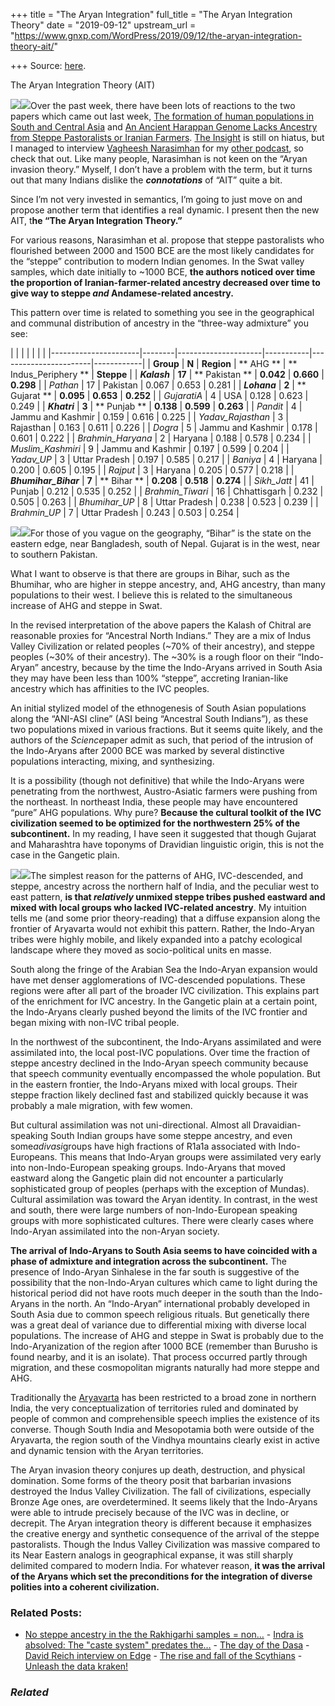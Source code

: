 +++
title = "The Aryan Integration"
full_title = "The Aryan Integration Theory"
date = "2019-09-12"
upstream_url = "https://www.gnxp.com/WordPress/2019/09/12/the-aryan-integration-theory-ait/"

+++
Source: [here](https://www.gnxp.com/WordPress/2019/09/12/the-aryan-integration-theory-ait/).

The Aryan Integration Theory (AIT)

[![](https://i0.wp.com/www.gnxp.com/WordPress/wp-content/uploads/2019/09/rigvedas.jpeg?resize=185%2C272&ssl=1)![](https://i0.wp.com/www.gnxp.com/WordPress/wp-content/uploads/2019/09/rigvedas.jpeg?resize=185%2C272&ssl=1)](https://www.amazon.com/exec/obidos/ASIN/B01L465Q02/geneexpressio-20)Over the past week, there have been lots of reactions to the two papers which came out last week, [The formation of human populations in South and Central Asia](https://scholar.harvard.edu/files/vagheesh/files/eaat7487.full_.pdf) and [An Ancient Harappan Genome Lacks Ancestry from Steppe Pastoralists or Iranian Farmers](https://scholar.harvard.edu/files/vagheesh/files/piis0092867419309675.pdf). [The Insight](https://podcasts.apple.com/us/podcast/the-insight/id1324744423?mt=2) is still on hiatus, but I managed to interview [Vagheesh Narasimhan](https://www.brownpundits.com/2019/09/11/browncast-episode-66-ancient-india-and-dna-with-vagheesh-narasimhan/) for my [other podcast](https://brownpundits.libsyn.com/), so check that out. Like many people, Narasimhan is not keen on the “Aryan invasion theory.” Myself, I don’t have a problem with the term, but it turns out that many Indians dislike the ***connotations*** of “AIT” quite a bit.

Since I’m not very invested in semantics, I’m going to just move on and propose another term that identifies a real dynamic. I present then the new AIT, t**he “The Aryan Integration Theory.”**

For various reasons, Narasimhan et al. propose that steppe pastoralists who flourished between 2000 and 1500 BCE are the most likely candidates for the “steppe” contribution to modern Indian genomes. In the Swat valley samples, which date initially to \~1000 BCE, **the authors noticed over time the proportion of Iranian-farmer-related ancestry decreased over time to give way to steppe *and* Andamese-related ancestry.**

This pattern over time is related to something you see in the geographical and communal distribution of ancestry in the “three-way admixture” you see:

|                      |        |                     |           |                       |            | |----------------------|--------|---------------------|-----------|-----------------------|------------| | **Group**            | **N**  | **Region**          | ** AHG ** | ** Indus_Periphery ** | **Steppe** | | ***Kalash***         | **17** | ** Pakistan **      | **0.042** | **0.660**             | **0.298**  | | *Pathan*             | 17     |  Pakistan           | 0.067     | 0.653                 | 0.281      | | ***Lohana***         | **2**  | ** Gujarat **       | **0.095** | **0.653**             | **0.252**  | | *GujaratiA*          | 4      |  USA                | 0.128     | 0.623                 | 0.249      | | ***Khatri***         | **3**  | ** Punjab **        | **0.138** | **0.599**             | **0.263**  | | *Pandit*             | 4      |  Jammu and Kashmir  | 0.159     | 0.616                 | 0.225      | | *Yadav_Rajasthan*    | 3      |  Rajasthan          | 0.163     | 0.611                 | 0.226      | | *Dogra*              | 5      |  Jammu and Kashmir  | 0.178     | 0.601                 | 0.222      | | *Brahmin_Haryana*    | 2      |  Haryana            | 0.188     | 0.578                 | 0.234      | | *Muslim_Kashmiri*    | 9      |  Jammu and Kashmir  | 0.197     | 0.599                 | 0.204      | | *Yadav_UP*           | 3      |  Uttar Pradesh      | 0.197     | 0.585                 | 0.217      | | *Baniya*             | 4      |  Haryana            | 0.200     | 0.605                 | 0.195      | | *Rajput*             | 3      |  Haryana            | 0.205     | 0.577                 | 0.218      | | ***Bhumihar_Bihar*** | **7**  | ** Bihar **         | **0.208** | **0.518**             | **0.274**  | | *Sikh_Jatt*          | 41     |  Punjab             | 0.212     | 0.535                 | 0.252      | | *Brahmin_Tiwari*     | 16     |  Chhattisgarh       | 0.232     | 0.505                 | 0.263      | | *Bhumihar_UP*        | 8      |  Uttar Pradesh      | 0.238     | 0.523                 | 0.239      | | *Brahmin_UP*         | 7      |  Uttar Pradesh      | 0.243     | 0.503                 | 0.254      |

![](https://i0.wp.com/www.gnxp.com/WordPress/wp-content/uploads/2019/09/Screenshot-2019-09-12-23.56.32.jpg?resize=300%2C197&ssl=1)![](https://i0.wp.com/www.gnxp.com/WordPress/wp-content/uploads/2019/09/Screenshot-2019-09-12-23.56.32.jpg?resize=300%2C197&ssl=1)For those of you vague on the geography, “Bihar” is the state on the eastern edge, near Bangladesh, south of Nepal. Gujarat is in the west, near to southern Pakistan.

What I want to observe is that there are groups in Bihar, such as the Bhumihar, who are higher in steppe ancestry, and, AHG ancestry, than many populations to their west. I believe this is related to the simultaneous increase of AHG and steppe in Swat.

In the revised interpretation of the above papers the Kalash of Chitral are reasonable proxies for “Ancestral North Indians.” They are a mix of Indus Valley Civilization or related peoples (\~70% of their ancestry), and steppe peoples (\~30% of their ancestry). The \~30% is a rough floor on their “Indo-Aryan” ancestry, because by the time the Indo-Aryans arrived in South Asia they may have been less than 100% “steppe”, accreting Iranian-like ancestry which has affinities to the IVC peoples.

An initial stylized model of the ethnogenesis of South Asian populations along the “ANI-ASI cline” (ASI being “Ancestral South Indians”), as these two populations mixed in various fractions. But it seems quite likely, and the authors of the *Science*paper admit as such, that period of the intrusion of the Indo-Aryans after 2000 BCE was marked by several distinctive populations interacting, mixing, and synthesizing.

It is a possibility (though not definitive) that while the Indo-Aryans were penetrating from the northwest, Austro-Asiatic farmers were pushing from the northeast. In northeast India, these people may have encountered “pure” AHG populations. Why pure? **Because the cultural toolkit of the IVC civilization seemed to be optimized for the northwestern 25% of the subcontinent.** In my reading, I have seen it suggested that though Gujarat and Maharashtra have toponyms of Dravidian linguistic origin, this is not the case in the Gangetic plain.

![](https://i0.wp.com/www.gnxp.com/WordPress/wp-content/uploads/2019/09/322.jpg?resize=300%2C261&ssl=1)![](https://i0.wp.com/www.gnxp.com/WordPress/wp-content/uploads/2019/09/322.jpg?resize=300%2C261&ssl=1)The simplest reason for the patterns of AHG, IVC-descended, and steppe, ancestry across the northern half of India, and the peculiar west to east pattern, **is that *relatively* unmixed steppe tribes pushed eastward and mixed with local groups who lacked IVC-related ancestry**. My intuition tells me (and some prior theory-reading) that a diffuse expansion along the frontier of Aryavarta would not exhibit this pattern. Rather, the Indo-Aryan tribes were highly mobile, and likely expanded into a patchy ecological landscape where they moved as socio-political units en masse.

South along the fringe of the Arabian Sea the Indo-Aryan expansion would have met denser agglomerations of IVC-descended populations. These regions were after all part of the broader IVC civilization. This explains part of the enrichment for IVC ancestry. In the Gangetic plain at a certain point, the Indo-Aryans clearly pushed beyond the limits of the IVC frontier and began mixing with non-IVC tribal people.

In the northwest of the subcontinent, the Indo-Aryans assimilated and were assimilated into, the local post-IVC populations. Over time the fraction of steppe ancestry declined in the Indo-Aryan speech community because that speech community eventually encompassed the whole population. But in the eastern frontier, the Indo-Aryans mixed with local groups. Their steppe fraction likely declined fast and stabilized quickly because it was probably a male migration, with few women.

But cultural assimilation was not uni-directional. Almost all Dravaidian-speaking South Indian groups have some steppe ancestry, and even some*adivasi*groups have high fractions of R1a1a associated with Indo-Europeans. This means that Indo-Aryan groups were assimilated very early into non-Indo-European speaking groups. Indo-Aryans that moved eastward along the Gangetic plain did not encounter a particularly sophisticated group of peoples (perhaps with the exception of Mundas). Cultural assimilation was toward the Aryan identity. In contrast, in the west and south, there were large numbers of non-Indo-European speaking groups with more sophisticated cultures. There were clearly cases where Indo-Aryan assimilated into the non-Aryan society.

**The arrival of Indo-Aryans to South Asia seems to have coincided with a phase of admixture and integration across the subcontinent.** The presence of Indo-Aryan Sinhalese in the far south is suggestive of the possibility that the non-Indo-Aryan cultures which came to light during the historical period did not have roots much deeper in the south than the Indo-Aryans in the north. An “Indo-Aryan” international probably developed in South Asia due to common speech religious rituals. But genetically there was a great deal of variance due to differential mixing with diverse local populations. The increase of AHG and steppe in Swat is probably due to the Indo-Aryanization of the region after 1000 BCE (remember than Burusho is found nearby, and it is an isolate). That process occurred partly through migration, and these cosmopolitan migrants naturally had more steppe and AHG.

Traditionally the [Aryavarta](https://en.wikipedia.org/wiki/Āryāvarta) has been restricted to a broad zone in northern India, the very conceptualization of territories ruled and dominated by people of common and comprehensible speech implies the existence of its converse. Though South India and Mesopotamia both were outside of the Aryavarta, the region south of the Vindhya mountains clearly exist in active and dynamic tension with the Aryan territories.

The Aryan invasion theory conjures up death, destruction, and physical domination. Some forms of the theory posit that barbarian invasions destroyed the Indus Valley Civilization. The fall of civilizations, especially Bronze Age ones, are overdetermined. It seems likely that the Indo-Aryans were able to intrude precisely because of the IVC was in decline, or decrepit. The Aryan integration theory is different because it emphasizes the creative energy and synthetic consequence of the arrival of the steppe pastoralists. Though the Indus Valley Civilization was massive compared to its Near Eastern analogs in geographical expanse, it was still sharply delimited compared to modern India. For whatever reason, **it was the arrival of the Aryans which set the preconditions for the integration of diverse polities into a coherent civilization.**

### Related Posts:

- [No steppe ancestry in the the Rakhigarhi samples =
  non…](https://www.gnxp.com/WordPress/2018/06/12/no-steppe-ancestry-in-the-the-rakhigarhi-samples-non-sequitur/) - [Indra is absolved: The "caste system" predates
  the…](https://www.gnxp.com/WordPress/2022/08/15/indra-is-absolved-the-caste-system-predates-the-indo-aryans/) - [The day of the
  Dasa](https://www.gnxp.com/WordPress/2019/09/05/the-day-of-the-dasa/) - [David Reich interview on
  Edge](https://www.gnxp.com/WordPress/2016/02/23/david-reich-interview-on-edge/) - [The rise and fall of the
  Scythians](https://www.gnxp.com/WordPress/2021/03/31/the-rise-and-fall-of-the-scythians/) - [Unleash the data
  kraken!](https://www.gnxp.com/WordPress/2019/04/05/unleash-the-data-kraken/)

### *Related*

[](https://www.addtoany.com/add_to/facebook?linkurl=https%3A%2F%2Fwww.gnxp.com%2FWordPress%2F2019%2F09%2F12%2Fthe-aryan-integration-theory-ait%2F&linkname=The%20Aryan%20Integration%20Theory%20%28AIT%29 "Facebook")[](https://www.addtoany.com/add_to/twitter?linkurl=https%3A%2F%2Fwww.gnxp.com%2FWordPress%2F2019%2F09%2F12%2Fthe-aryan-integration-theory-ait%2F&linkname=The%20Aryan%20Integration%20Theory%20%28AIT%29 "Twitter")[](https://www.addtoany.com/add_to/email?linkurl=https%3A%2F%2Fwww.gnxp.com%2FWordPress%2F2019%2F09%2F12%2Fthe-aryan-integration-theory-ait%2F&linkname=The%20Aryan%20Integration%20Theory%20%28AIT%29 "Email")[](https://www.addtoany.com/share)
